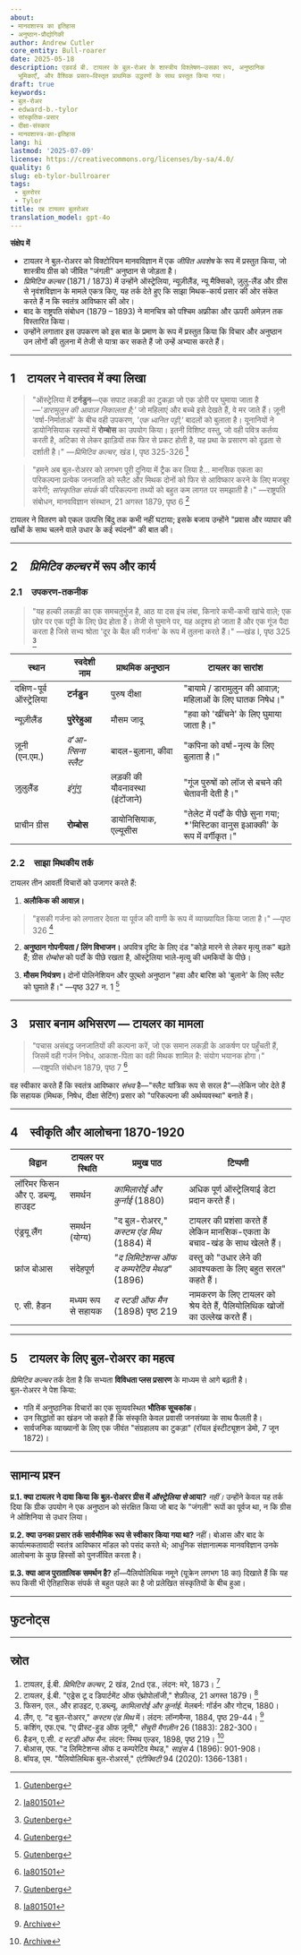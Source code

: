 ```yaml
---
about:
- मानवशास्त्र का इतिहास
- अनुष्ठान-प्रौद्योगिकी
author: Andrew Cutler
core_entity: Bull-roarer
date: 2025-05-18
description: एडवर्ड बी. टायलर के बुल-रोअर के शास्त्रीय विश्लेषण—उसका रूप, अनुष्ठानिक
  भूमिकाएँ, और वैश्विक प्रसार—विस्तृत प्राथमिक उद्धरणों के साथ प्रस्तुत किया गया।
draft: true
keywords:
- बुल-रोअर
- edward-b.-tylor
- सांस्कृतिक-प्रसार
- दीक्षा-संस्कार
- मानवशास्त्र-का-इतिहास
lang: hi
lastmod: '2025-07-09'
license: https://creativecommons.org/licenses/by-sa/4.0/
quality: 6
slug: eb-tylor-bullroarer
tags:
 - बुलरोरर
 - Tylor
title: एब टायलर बुलरोअर
translation_model: gpt-4o
---
```


**संक्षेप में**

- टायलर ने बुल-रोअरर को विक्टोरियन मानवविज्ञान में एक *जीवित अवशेष* के रूप में प्रस्तुत किया, जो शास्त्रीय ग्रीस को जीवित "जंगली" अनुष्ठान से जोड़ता है। 
- *प्रिमिटिव कल्चर* (1871 / 1873) में उन्होंने ऑस्ट्रेलिया, न्यूज़ीलैंड, न्यू मैक्सिको, ज़ुलु-लैंड और ग्रीस से नृवंशविज्ञान के मामले एकत्र किए, यह तर्क देते हुए कि साझा मिथक-कार्य प्रसार की ओर संकेत करते हैं न कि स्वतंत्र आविष्कार की ओर। 
- बाद के राष्ट्रपति संबोधन (1879 – 1893) ने मानचित्र को पश्चिम अफ्रीका और ऊपरी अमेज़न तक विस्तारित किया। 
- उन्होंने लगातार इस उपकरण को इस बात के प्रमाण के रूप में प्रस्तुत किया कि विचार और अनुष्ठान उन लोगों की तुलना में तेजी से यात्रा कर सकते हैं जो उन्हें अभ्यास करते हैं। 

---

## 1 टायलर ने वास्तव में क्या लिखा

> "ऑस्ट्रेलिया में **टर्नडुन**—एक सपाट लकड़ी का टुकड़ा जो एक डोरी पर घुमाया जाता है—*'डारामुलुन की आवाज़ निकालता है;'* जो महिलाएं और बच्चे इसे देखते हैं, वे मर जाते हैं। 
> ज़ूनी 'वर्षा-निर्माताओं' के बीच वही उपकरण, *'एक ध्वनित पट्टी,'* बादलों को बुलाता है। 
> यूनानियों ने डायोनिसियाक रहस्यों में **रोम्बोस** का उपयोग किया। 
> इतनी विशिष्ट वस्तु, जो वही पवित्र कर्तव्य करती है, अटिका से लेकर झाड़ियों तक फिर से प्रकट होती है, यह प्रथा के प्रसारण को दृढ़ता से दर्शाती है।" 
> —*प्रिमिटिव कल्चर*, खंड I, पृष्ठ 325-326 [^oai1] 

> "हमने अब बुल-रोअरर को लगभग पूरी दुनिया में ट्रैक कर लिया है... मानसिक एकता का परिकल्पना प्रत्येक जनजाति को स्लैट और मिथक दोनों को फिर से आविष्कार करने के लिए मजबूर करेगी; *सांस्कृतिक संपर्क* की परिकल्पना तथ्यों को बहुत कम लागत पर समझाती है।" 
> —राष्ट्रपति संबोधन, मानवविज्ञान संस्थान, 21 अगस्त 1879, पृष्ठ 6 [^oai2] 

टायलर ने वितरण को एकल उत्पत्ति बिंदु तक कभी नहीं घटाया; इसके बजाय उन्होंने "प्रवास और व्यापार की खाँचों के साथ चलने वाले उधार के कई स्पंदनों" की बात की।

---

## 2 *प्रिमिटिव कल्चर* में रूप और कार्य

### 2.1 उपकरण-तकनीक

> "यह हल्की लकड़ी का एक समचतुर्भुज है, आठ या दस इंच लंबा, किनारे कभी-कभी खांचे वाले; एक छोर पर एक पट्टी के लिए छेद होता है। 
> तेजी से घुमाने पर, यह अदृश्य हो जाता है और एक गूंज पैदा करता है जिसे सभ्य श्रोता 'दूर के बैल की गर्जना' के रूप में तुलना करते हैं।" 
> —खंड I, पृष्ठ 325 [^oai1] 

| स्थान | स्वदेशी नाम | प्राथमिक अनुष्ठान | टायलर का सारांश |
|---------------|-----------------|-----------------------|----------------|
| दक्षिण-पूर्व ऑस्ट्रेलिया | **टर्नडुन** | पुरुष दीक्षा | "बायामे / डारामुलुन की आवाज़; महिलाओं के लिए घातक निषेध।" |
| न्यूज़ीलैंड | **पुरेरेहुआ** | मौसम जादू | "हवा को 'खींचने' के लिए घुमाया जाता है।" |
| ज़ूनी (एन.एम.) | *व'आ-त्सिना स्लैट*| बादल-बुलाना, कीवा | "कपिना को वर्षा-नृत्य के लिए बुलाता है।" |
| ज़ुलुलैंड | *इंगुंगु* | लड़की की यौवनावस्था (इंटोंजाने) | "गूंज पुरुषों को लॉज से बचने की चेतावनी देती है।" |
| प्राचीन ग्रीस| **रोम्बोस** | डायोनिसियाक, एल्यूसीस | "तेलेट में पर्दों के पीछे सुना गया; *'मिस्टिका वानुस इआक्की' के रूप में वर्गीकृत।" |

### 2.2 साझा मिथकीय तर्क

टायलर तीन आवर्ती विचारों को उजागर करते हैं:

1. **अलौकिक की आवाज़।** 
 > "इसकी गर्जना को लगातार देवता या पूर्वज की वाणी के रूप में व्याख्यायित किया जाता है।" —पृष्ठ 326 [^oai1] 

2. **अनुष्ठान गोपनीयता / लिंग विभाजन।** 
 अपवित्र दृष्टि के लिए दंड "कोड़े मारने से लेकर मृत्यु तक" बढ़ते हैं; ग्रीस *रोम्बोस* को पर्दों के पीछे रखता है, ऑस्ट्रेलिया भाले-मृत्यु की धमकियों के पीछे।

3. **मौसम नियंत्रण।** 
 दोनों पोलिनेशियन और पुएब्लो अनुष्ठान "हवा और बारिश को 'बुलाने' के लिए स्लैट को घुमाते हैं।" —पृष्ठ 327 न. 1 [^oai1] 

---

## 3 प्रसार बनाम अभिसरण — टायलर का मामला

> "पचास असंबद्ध जनजातियों की कल्पना करें, जो एक समान लकड़ी के आकर्षण पर पहुँचती हैं, जिसमें वही गर्जन निषेध, आकाश-पिता का वही मिथक शामिल है: संयोग भयानक होगा।"  
> —राष्ट्रपति संबोधन 1879, पृष्ठ 7  [^oai3]  

वह स्वीकार करते हैं कि स्वतंत्र आविष्कार *संभव* है—"स्लैट यांत्रिक रूप से सरल है"—लेकिन जोर देते हैं कि सहायक (मिथक, निषेध, दीक्षा सेटिंग) प्रसार को "परिकल्पना की अर्थव्यवस्था" बनाते हैं।

---

## 4 स्वीकृति और आलोचना 1870-1920

| विद्वान | टायलर पर स्थिति | प्रमुख पाठ | टिप्पणी |
|---------|------------------|----------|------|
| लॉरिमर फिसन और ए. डब्ल्यू. हाउइट | समर्थन | *कामिलारोई और कुर्नाई* (1880) | अधिक पूर्ण ऑस्ट्रेलियाई डेटा प्रदान करते हैं। |
| एंड्रयू लैंग | समर्थन (योग्य) | "द बुल-रोअरर," *कस्टम एंड मिथ* (1884) में | टायलर की प्रशंसा करते हैं लेकिन मानसिक-एकता के बचाव-खंड के साथ खेलते हैं। |
| फ्रांज बोआस | संदेहपूर्ण | *"द लिमिटेशन्स ऑफ द कम्परेटिव मेथड"* (1896) | वस्तु को "उधार लेने की आवश्यकता के लिए बहुत सरल" कहते हैं। |
| ए. सी. हैडन | मध्यम रूप से सहायक | *द स्टडी ऑफ मैन* (1898) पृष्ठ 219 | नामकरण के लिए टायलर को श्रेय देते हैं, पैलियोलिथिक खोजों का उल्लेख करते हैं। |

---

## 5 टायलर के लिए बुल-रोअरर का महत्व

*प्रिमिटिव कल्चर* तर्क देता है कि सभ्यता **विविधता प्लस प्रसारण** के माध्यम से आगे बढ़ती है।  
बुल-रोअरर ने पेश किया:

* गति में अनुष्ठानिक विचारों का एक सुव्यवस्थित **भौतिक सूचकांक**।  
* उन सिद्धांतों का खंडन जो कहते हैं कि संस्कृति केवल प्रवासी जनसंख्या के साथ फैलती है।  
* सार्वजनिक व्याख्यानों के लिए एक जीवंत "संग्रहालय का टुकड़ा" (रॉयल इंस्टीट्यूशन डेमो, 7 जून 1872)।

---

## सामान्य प्रश्न

**प्र.1. क्या टायलर ने दावा किया कि बुल-रोअरर ग्रीस में *ऑस्ट्रेलिया से* आया?** 
*नहीं।* उन्होंने केवल यह तर्क दिया कि ग्रीक उपयोग ने एक अनुष्ठान को संरक्षित किया जो बाद के "जंगली" रूपों का पूर्वज था, न कि ग्रीस ने ओशिनिया से उधार लिया।

**प्र.2. क्या उनका प्रसार तर्क सार्वभौमिक रूप से स्वीकार किया गया था?** 
नहीं। बोआस और बाद के कार्यात्मकतावादी स्वतंत्र आविष्कार मॉडल को पसंद करते थे; आधुनिक संज्ञानात्मक मानवविज्ञान उनके आलोचना के कुछ हिस्सों को पुनर्जीवित करता है।

**प्र.3. क्या आज पुरातात्विक समर्थन है?** 
हाँ—पैलियोलिथिक नमूने (यूक्रेन लगभग 18 का) दिखाते हैं कि यह रूप किसी भी ऐतिहासिक संपर्क से बहुत पहले का है जो प्रलेखित संस्कृतियों के बीच हुआ।

---

## फुटनोट्स

[^oai1]: [Gutenberg](https://www.gutenberg.org/files/70458/70458-h/70458-h.htm)
[^oai2]: [Ia801501](https://ia801501.us.archive.org/10/items/in.ernet.dli.2015.221679/2015.221679.Primitive-Ritual_text.pdf)
[^oai3]: [Ia801501](https://ia801501.us.archive.org/10/items/in.ernet.dli.2015.221679/2015.221679.Primitive-Ritual_text.pdf?utm_source=chatgpt.com)
[^oai4]: [Archive](https://archive.org/download/custommyth00lang/custommyth00lang_djvu.txt)
[^oai5]: [Archive](https://archive.org/download/studyofman00hadduoft/studyofman00hadduoft.pdf)
[^1]: सभी टायलर उद्धरण *प्रिमिटिव कल्चर*, 2nd एड. (1873) से हैं जब तक कि उल्लेख न किया गया हो; पृष्ठ संख्या उसी संस्करण का अनुसरण करती है।  
[^2]: राष्ट्रपति संबोधन *जर्नल ऑफ द एंथ्रोपोलॉजिकल इंस्टीट्यूट*, खंड 9 (1880) में प्रकाशित।  
[^3]: ऑस्ट्रेलियाई उदाहरण फिसन और हाउइट, *कामिलारोई और कुर्नाई* (1880) पृष्ठ 267-268 से।  
[^4]: ज़ूनी डेटा एफ. एच. कशिंग, "ए ज़ूनी प्रीस्ट-हुड," *सेंचुरी मैगज़ीन* (1883) से।  
[^5]: ग्रीक स्कोलियन क्लेमेंट ऑफ अलेक्जेंड्रिया, *प्रोट्रेप्टिकस* II 15 पर।  

---

## स्रोत

1. टायलर, ई.बी. *प्रिमिटिव कल्चर*, 2 खंड, 2nd एड., लंदन: मरे, 1873। [^oai1] 
2. टायलर, ई.बी. "एड्रेस टू द डिपार्टमेंट ऑफ एंथ्रोपोलॉजी," शेफ़ील्ड, 21 अगस्त 1879। [^oai2] 
3. फिसन, एल., और हाउइट, ए.डब्ल्यू. *कामिलारोई और कुर्नाई*. मेलबर्न: गॉर्डन और गोट्च, 1880। 
4. लैंग, ए. "द बुल-रोअरर," *कस्टम एंड मिथ* में। लंदन: लॉन्गमैन्स, 1884, पृष्ठ 29-44। [^oai4] 
5. कशिंग, एफ.एच. "ए प्रीस्ट-हुड ऑफ ज़ूनी," *सेंचुरी मैगज़ीन* 26 (1883): 282-300। 
6. हैडन, ए.सी. *द स्टडी ऑफ मैन*. लंदन: स्मिथ एल्डर, 1898, पृष्ठ 219। [^oai5] 
7. बोआस, एफ. "द लिमिटेशन्स ऑफ द कम्परेटिव मेथड," *साइंस* 4 (1896): 901-908। 
8. बॉयड, एम. "पैलियोलिथिक बुल-रोअरर्स," *एंटीक्विटी* 94 (2020): 1366-1381।